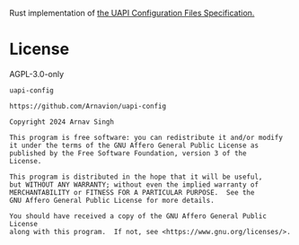 Rust implementation of [the UAPI Configuration Files Specification.](https://uapi-group.org/specifications/specs/configuration_files_specification/)


# License

AGPL-3.0-only

```
uapi-config

https://github.com/Arnavion/uapi-config

Copyright 2024 Arnav Singh

This program is free software: you can redistribute it and/or modify
it under the terms of the GNU Affero General Public License as
published by the Free Software Foundation, version 3 of the
License.

This program is distributed in the hope that it will be useful,
but WITHOUT ANY WARRANTY; without even the implied warranty of
MERCHANTABILITY or FITNESS FOR A PARTICULAR PURPOSE.  See the
GNU Affero General Public License for more details.

You should have received a copy of the GNU Affero General Public License
along with this program.  If not, see <https://www.gnu.org/licenses/>.
```
